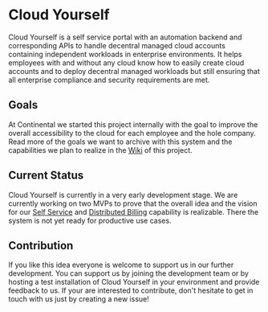 # Cloud Yourself
Cloud Yourself is a self service portal with an automation backend and corresponding APIs to handle decentral managed cloud accounts containing independent workloads in enterprise environments. It helps employees with and without any cloud know how to easily create cloud accounts and to deploy decentral managed workloads but still ensuring that all enterprise compliance and security requirements are met.

## Goals
At Continental we started this project internally with the goal to improve the overall accessibility to the cloud for each employee and the hole company. Read more of the goals we want to archive with this system and the capabilities we plan to realize in the [Wiki](https://github.com/continental/cloud-yourself/wiki) of this project.

## Current Status
Cloud Yourself is currently in a very early development stage. We are currently working on two MVPs to prove that the overall idea and the vision for our [Self Service](https://github.com/continental/cloud-yourself/wiki/capability-self-service) and [Distributed Billing](https://github.com/continental/cloud-yourself/wiki/Capability-Distributed-Billing) capability is realizable. There the system is not yet ready for productive use cases.

## Contribution
If you like this idea everyone is welcome to support us in our further development. You can support us by joining the development team or by hosting a test installation of Cloud Yourself in your environment and provide feedback to us. If your are interested to contribute, don't hesitate to get in touch with us just by creating a new issue!
